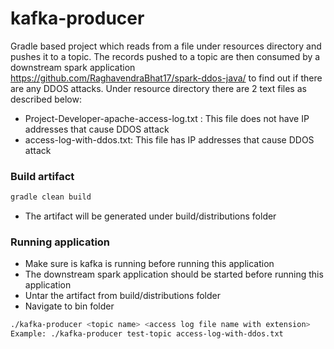 # kafka-producer


Gradle based project which reads from a file under resources directory and pushes it to a topic. The records pushed to a topic are then consumed by a downstream spark application https://github.com/RaghavendraBhat17/spark-ddos-java/ to find out if there are any DDOS attacks. Under resource directory there are 2 text files as described below:

- Project-Developer-apache-access-log.txt : This file does not have IP addresses that cause DDOS attack
- access-log-with-ddos.txt: This file has IP addresses that cause DDOS attack

### Build artifact

```sh
gradle clean build
```
- The artifact will be generated under build/distributions folder

### Running application

- Make sure is kafka is running before running this application
- The downstream spark application should be started before running this application 
- Untar the artifact from build/distributions folder
- Navigate to bin folder
```sh
./kafka-producer <topic name> <access log file name with extension>
Example: ./kafka-producer test-topic access-log-with-ddos.txt
```
